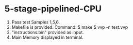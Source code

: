 # 5-stage-pipelined-CPU
1. Pass test Samples 1,5,6.
2. Makefile is provided.
    Command:
    $ make
    $ vvp -n test.vvp
4. "instructions.bin" provided as input.
3. Main Memory displayed in terminal. 
